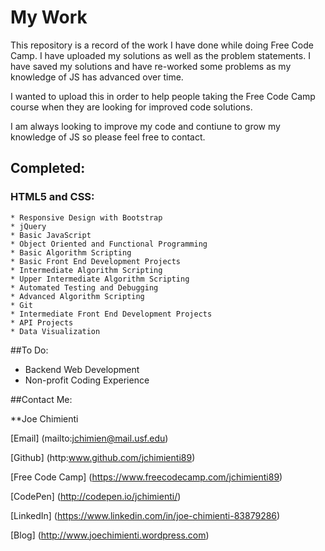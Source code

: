 # My Work

This repository is a record of the work I have done while doing Free Code Camp. I have uploaded my solutions as well as the problem statements. I have saved my solutions and have re-worked some problems as my knowledge of JS has advanced over time. 

I wanted to upload this in order to help people taking the Free Code Camp course when they are looking for improved code solutions. 

I am always looking to improve my code and contiune to grow my knowledge of JS so please feel free to contact.  


## Completed:

### HTML5 and CSS: 
	* Responsive Design with Bootstrap
	* jQuery
	* Basic JavaScript
	* Object Oriented and Functional Programming
	* Basic Algorithm Scripting
	* Basic Front End Development Projects
	* Intermediate Algorithm Scripting
	* Upper Intermediate Algorithm Scripting
	* Automated Testing and Debugging
	* Advanced Algorithm Scripting
	* Git
	* Intermediate Front End Development Projects
	* API Projects
	* Data Visualization

##To Do:
  * Backend Web Development
  * Non-profit Coding Experience


##Contact Me:

**Joe Chimienti

[Email] (mailto:jchimien@mail.usf.edu)

[Github] (http:www.github.com/jchimienti89)

[Free Code Camp] (https://www.freecodecamp.com/jchimienti89)

[CodePen] (http://codepen.io/jchimienti/)

[LinkedIn] (https://www.linkedin.com/in/joe-chimienti-83879286)

[Blog] (http://www.joechimienti.wordpress.com)

